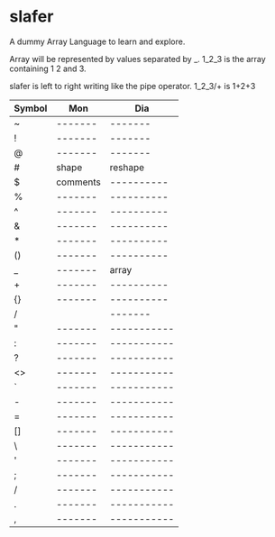 # slafer
A dummy Array Language to learn and explore.


Array will be represented by values separated by _.
1_2_3 is the array containing 1 2 and 3.

slafer is left to right writing like the pipe operator.
1_2_3/+ is 1+2+3

| Symbol |   Mon    |   Dia     |
| --- | --- | --- |
| ~ | ------- | ------- |
| ! | ------- | ------- |
| @ | ------- | ------- |
| # | shape | reshape |
| $ | comments | ---------- |
| % | ------- | ---------- |
| ^ | ------- | ---------- |
| & | ------- | ---------- |
| * | ------- | ---------- |
| () | ------- | ---------- |
| _ | ------- | array |
| + | ------- | ---------- |
| {} | ------- | ---------- |
| /| | ------- | ---------- |
| " | ------- | ----------- |
| : | ------- | ----------- |
| ? | ------- | ----------- |
| <> | ------- | ----------- |
| ` | ------- | ----------- |
| - | ------- | ----------- |
| = | ------- | ----------- |
| [] | ------- | ----------- |
| \ | ------- | ----------- |
| ' | ------- | ----------- |
| ; | ------- | ----------- |
| / | ------- | ----------- |
| . | ------- | ----------- |
| , | ------- | ----------- |
